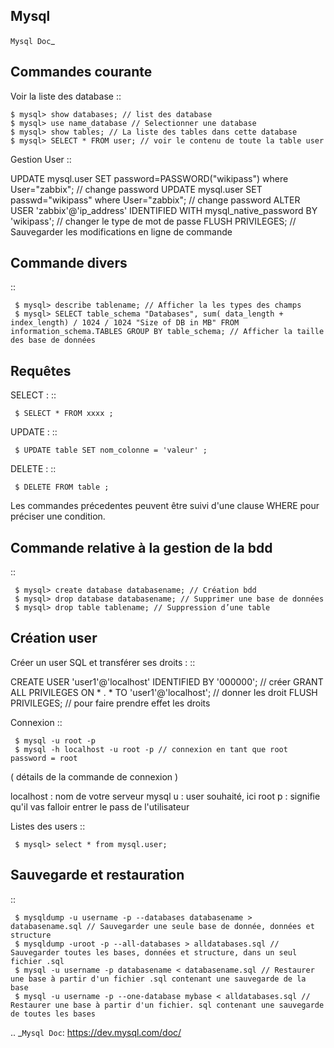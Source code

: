 ## Mysql


`Mysql Doc`_

Commandes courante
-------------------

Voir la liste des database
::

    $ mysql> show databases; // list des database
    $ mysql> use name_database // Selectionner une database
    $ mysql> show tables; // La liste des tables dans cette database
    $ mysql> SELECT * FROM user; // voir le contenu de toute la table user


Gestion User
::

   UPDATE mysql.user SET password=PASSWORD("wikipass") where User="zabbix"; // change password
   UPDATE mysql.user SET passwd="wikipass" where User="zabbix"; // change password
   ALTER USER 'zabbix'@'ip_address' IDENTIFIED WITH mysql_native_password BY 'wikipass'; // changer le type de mot de passe
   FLUSH PRIVILEGES; // Sauvegarder les modifications en ligne de commande

Commande divers
-------------------
::

     $ mysql> describe tablename; // Afficher la les types des champs
     $ mysql> SELECT table_schema "Databases", sum( data_length + index_length) / 1024 / 1024 "Size of DB in MB" FROM information_schema.TABLES GROUP BY table_schema; // Afficher la taille des base de données

Requêtes
-------------------

SELECT :
::

     $ SELECT * FROM xxxx ;

UPDATE :
::

     $ UPDATE table SET nom_colonne = 'valeur' ;

DELETE :
::

     $ DELETE FROM table ;

Les commandes précedentes peuvent être suivi d'une clause WHERE pour préciser une condition.


Commande relative à la gestion de la bdd
-------------------
::


     $ mysql> create database databasename; // Création bdd
     $ mysql> drop database databasename; // Supprimer une base de données
     $ mysql> drop table tablename; // Suppression d’une table


Création user
-------------------
Créer un user SQL et transférer ses droits :
::

   CREATE USER 'user1'@'localhost' IDENTIFIED BY '000000'; // créer
   GRANT ALL PRIVILEGES ON * . * TO 'user1'@'localhost'; // donner les droit
   FLUSH PRIVILEGES; // pour faire prendre effet les droits

Connexion
::

     $ mysql -u root -p
     $ mysql -h localhost -u root -p // connexion en tant que root password = root

( détails de la commande de connexion )

localhost : nom de votre serveur mysql
u : user souhaité, ici root
p : signifie qu'il vas falloir entrer le pass de l'utilisateur


Listes des users
::

     $ mysql> select * from mysql.user;


Sauvegarde et restauration
-------------------
::

     $ mysqldump -u username -p --databases databasename > databasename.sql // Sauvegarder une seule base de donnée, données et structure
     $ mysqldump -uroot -p --all-databases > alldatabases.sql // Sauvegarder toutes les bases, données et structure, dans un seul fichier .sql
     $ mysql -u username -p databasename < databasename.sql // Restaurer une base à partir d'un fichier .sql contenant une sauvegarde de la base
     $ mysql -u username -p --one-database mybase < alldatabases.sql // Restaurer une base à partir d'un fichier. sql contenant une sauvegarde de toutes les bases


.. _`Mysql Doc`: https://dev.mysql.com/doc/
